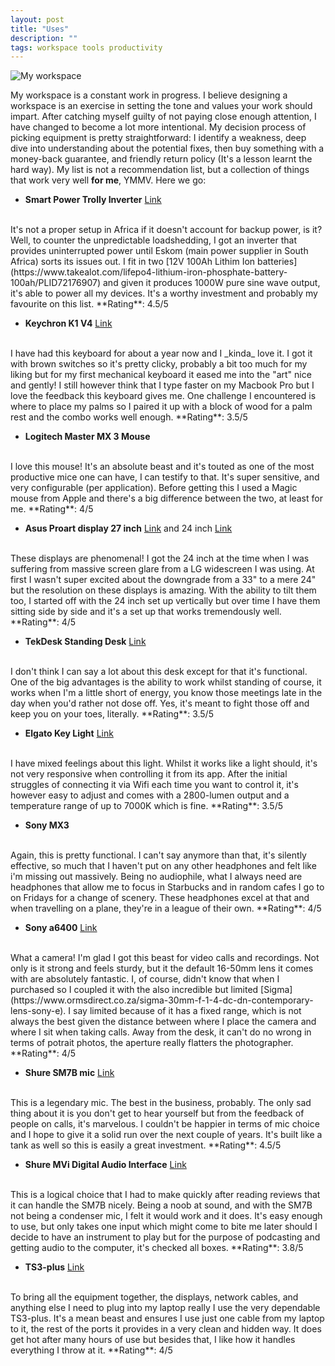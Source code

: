 ```yaml
---
layout: post
title: "Uses"
description: ""
tags: workspace tools productivity
---
```


![My workspace](https://lh3.googleusercontent.com/xMXpqXxAH4yIHSBS4CydpcM-4Ts9eY5md-ddtO1sn0U8D58fJqrO48abJ6GaU8c0t4Yq1kXwUyPtstKxpwRdsgJyTDJA5GIZRj48qPcOR2E_G4-cptriVMrVzpc2GFO60r3x4D6Kpxs=w2400)

My workspace is a constant work in progress. I believe designing a workspace is an exercise in setting the tone and values your work should impart. After catching myself guilty of not paying close enough attention, I have changed to become a lot more intentional. My decision process of picking equipment is pretty straightforward: I identify a weakness, deep dive into understanding about the potential fixes, then buy something with a money-back guarantee, and friendly return policy (It's a lesson learnt the hard way). My list is not a recommendation list, but a collection of things that work very well __for me__, YMMV. Here we go:
<!--more-->
- **Smart Power Trolly Inverter** [Link](https://www.takealot.com/smart-power-trolley-1-5kva-1000w-pure-sine-inverter-ups-charger-/PLID41356450)
<br >
It's not a proper setup in Africa if it doesn't account for backup power, is it? Well, to counter the unpredictable loadshedding, I got an inverter that provides uninterrupted power until Eskom (main power supplier in South Africa) sorts its issues out. I fit in two [12V 100Ah Lithim Ion batteries](https://www.takealot.com/lifepo4-lithium-iron-phosphate-battery-100ah/PLID72176907) and given it produces 1000W pure sine wave output, it's able to power all my devices. It's a worthy investment and probably my favourite on this list. **Rating**:  4.5/5

- **Keychron K1 V4** [Link](https://www.keychron.com/products/keychron-k1-wireless-mechanical-key)
<br >
I have had this keyboard for about a year now and I _kinda_ love it. I got it with brown switches so it's pretty clicky, probably a bit too much for my liking but for my first mechanical keyboard it eased me into the "art" nice and gently! I still however think that I type faster on my Macbook Pro but I love the feedback this keyboard gives me. One challenge I encountered is where to place my palms so I paired it up with a block of wood for a palm rest and the combo works well enough. **Rating**:  3.5/5

- **Logitech Master MX 3 Mouse**
<br >
I love this mouse! It's an absolute beast and it's touted as one of the most productive mice one can have, I can testify to that. It's super sensitive, and very configurable (per application). Before getting this I used a Magic mouse from Apple and there's a big difference between the two, at least for me. **Rating**:  4/5

- **Asus Proart display 27 inch** [Link](https://www.asus.com/za/Displays-Desktops/Monitors/ProArt/ProArt-Display-PA278QV/) and 24 inch [Link](https://www.takealot.com/asus-proart-pa248qv-24-wuxga-professional-monitor/PLID71035195)
<br >
These displays are phenomenal! I got the 24 inch at the time when I was suffering from massive screen glare from a LG widescreen I was using. At first I wasn't super excited about the downgrade from a 33" to a mere 24" but the resolution on these displays is amazing. With the ability to tilt them too, I started off with the 24 inch set up vertically but over time I have them sitting side by side and it's a set up that works tremendously well. **Rating**:  4/5

- **TekDesk Standing Desk** [Link](https://www.deskstand.com/collections/featured-deskstands/products/tekdesk-electric-adjustable-height-standing-desk)
<br >
I don't think I can say a lot about this desk except for that it's functional. One of the big advantages is the ability to work whilst standing of course, it works when I'm a little short of energy, you know those meetings late in the day when you'd rather not dose off. Yes, it's meant to fight those off and keep you on your toes, literally. **Rating**:  3.5/5

- **Elgato Key Light** [Link](https://www.elgato.com/en/key-light)
<br >
I have mixed feelings about this light. Whilst it works like a light should, it's not very responsive when controlling it from its app. After the initial struggles of connecting it via Wifi each time you want to control it, it's however easy to adjust and comes with a 2800-lumen output and a temperature range of up to 7000K which is fine. **Rating**:  3.5/5

- **Sony MX3**
<br >
Again, this is pretty functional. I can't say anymore than that, it's silently effective, so much that I haven't put on any other headphones and felt like i'm missing out massively. Being no audiophile, what I always need are headphones that allow me to focus in Starbucks and in random cafes I go to on Fridays for a change of scenery. These headphones excel at that and when travelling on a plane, they're in a league of their own. **Rating**:  4/5

- **Sony a6400** [Link](https://www.amazon.com/Sony-Alpha-a6400-Mirrorless-Camera/dp/B07MV3P7M8?th=1)
<br >
What a camera! I'm glad I got this beast for video calls and recordings. Not only is it strong and feels sturdy, but it the default 16-50mm lens it comes with are absolutely fantastic. I, of course, didn't know that when I purchased so I coupled it with the also incredible but limited [Sigma](https://www.ormsdirect.co.za/sigma-30mm-f-1-4-dc-dn-contemporary-lens-sony-e). I say limited because of it has a fixed range, which is not always the best given the distance between where I place the camera and where I sit when taking calls. Away from the desk, it can't do no wrong in terms of potrait photos, the aperture really flatters the photographer. **Rating**:  4/5

- **Shure SM7B mic** [Link](https://www.shure.com/en-MEA/products/microphones/sm7b)
<br >
This is a legendary mic. The best in the business, probably. The only sad thing about it is you don't get to hear yourself but from the feedback of people on calls, it's marvelous. I couldn't be happier in terms of mic choice and I hope to give it a solid run over the next couple of years. It's built like a tank as well so this is easily a great investment. **Rating**:  4.5/5

- **Shure MVi Digital Audio Interface** [Link](https://www.shure.com/en-MEA/products/accessories/mvi)
<br >
This is a logical choice that I had to make quickly after reading reviews that it can handle the SM7B nicely. Being a noob at sound, and with the SM7B not being a condenser mic, I felt it would work and it does. It's easy enough to use, but only takes one input which might come to bite me later should I decide to have an instrument to play but for the purpose of podcasting and getting audio to the computer, it's checked all boxes. **Rating**:  3.8/5

- **TS3-plus** [Link](https://www.caldigit.com/ts3-plus/)
<br >
To bring all the equipment together, the displays, network cables, and anything else I need to plug into my laptop really I use the very dependable TS3-plus. It's a mean beast and ensures I use just one cable from my laptop to it, the rest of the ports it provides in a very clean and hidden way. It does get hot after many hours of use but besides that, I like how it handles everything I throw at it. **Rating**:  4/5